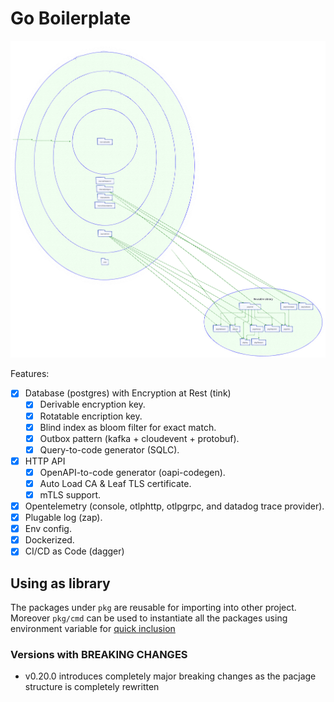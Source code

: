 # Go Boilerplate

![Package Dependency](./diagram.svg)

Features:

- [x] Database (postgres) with Encryption at Rest (tink)
  - [x] Derivable encryption key.
  - [x] Rotatable encription key.
  - [x] Blind index as bloom filter for exact match.
  - [x] Outbox pattern (kafka + cloudevent + protobuf).
  - [x] Query-to-code generator (SQLC).
- [x] HTTP API
  - [x] OpenAPI-to-code generator (oapi-codegen).
  - [x] Auto Load CA & Leaf TLS certificate.
  - [x] mTLS support.
- [x] Opentelemetry (console, otlphttp, otlpgrpc, and datadog trace provider).
- [x] Plugable log (zap).
- [x] Env config.
- [x] Dockerized.
- [x] CI/CD as Code (dagger)

## Using as library

The packages under `pkg` are reusable for importing into other project. Moreover `pkg/cmd` can be used to instantiate all the packages using environment variable for [quick inclusion](./internal/cmd/cmd.go#L118-L136)

### Versions with BREAKING CHANGES

- v0.20.0 introduces completely major breaking changes as the pacjage structure is completely rewritten
